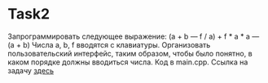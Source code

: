# Task2
Запрограммировать следующее выражение: (а + b — f / а) + f * a * a — (a + b) Числа а, b, f вводятся с клавиатуры. Организовать пользовательский интерфейс, таким образом, чтобы было понятно, в каком порядке должны вводиться числа.
Код в main.cpp.
Ссылка на задачу [здесь](http://cppstudio.com/post/2588/)
